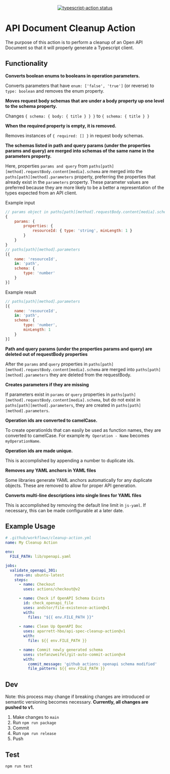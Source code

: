 <p align="center">
  <a href="https://github.com/actions/typescript-action/actions"><img alt="typescript-action status" src="https://github.com/actions/typescript-action/workflows/build-test/badge.svg"></a>
</p>

# API Document Cleanup Action
The purpose of this action is to perform a cleanup of an Open API Document so that it will properly generate a Typescript client.

## Functionality
**Converts boolean enums to booleans in operation parameters.**

Converts parameters that have  `enum: ['false', 'true']` (or reverse) to `type: boolean` and removes the enum property.

**Moves request body schemas that are under a body property up one level to the schema property.**

Changes `{ schema: { body: { title } } }` to `{ schema: { title } }`

**When the required property is empty, it is removed.**

Removes instances of `{ required: [] }` in request body schemas. 

**The schemas listed in path and query params (under the properties params and query) are merged into schemas of the same name in the parameters property.**

Here, properties `params and query` from `paths[path][method].requestBody.content[media].schema` are merged into the `paths[path][method].parameters` property, preferring the properties that already exist in the `parameters` property. These parameter values are preferred because they are more likely to be a better a representation of the types expected from an API client. 

Example input
```js
// params object in paths[path][method].requestBody.content[media].schema
{ 
    params: {
        properties: {
            resourceId: { type: 'string', minLength: 1 }
        }
    }
}
// paths[path][method].parameters
[{
    name: 'resourceId',
    in: 'path',
    schema: {
        type: 'number'
    }
}]
```
Example result 
```js
// paths[path][method].parameters
[{
    name: 'resourceId',
    in: 'path',
    schema: {
        type: 'number',
        minLength: 1
    }
}]
```

**Path and query params (under the properties params and query) are deleted out of requestBody properties**

After the `params` and `query` properties in `paths[path][method].requestBody.content[media].schema` are merged into ```paths[path][method].parameters``` they are deleted from the requestBody.

**Creates parameters if they are missing**

If parameters exist in `params` or `query` properties in `paths[path][method].requestBody.content[media].schema`, but do not exist in `paths[path][method].parameters`, they are created in `paths[path][method].parameters`.


**Operation ids are converted to camelCase.**

To create operationIds that can easily be used as function names, they are converted to camelCase. For example `My Operation - Name` becomes `myOperationName`.

**Operation ids are made unique.**

This is accomplished by appending a number to duplicate ids.

**Removes any YAML anchors in YAML files**

Some libraries generate YAML anchors automatically for any duplicate objects. These are removed to allow for proper API generation.

**Converts multi-line descriptions into single lines for YAML files**

This is accomplished by removing the default line limit in `js-yaml`. If necessary, this can be made configurable at a later date.

## Example Usage
```yaml
# .github/workflows/cleanup-action.yml
name: My Cleanup Action

env: 
  FILE_PATH: lib/openapi.yaml

jobs:
  validate_openapi_301:
    runs-on: ubuntu-latest
    steps:
      - name: Checkout
        uses: actions/checkout@v2

      - name: Check if OpenAPI Schema Exists
        id: check_openapi_file
        uses: andstor/file-existence-action@v1
        with:
          files: "${{ env.FILE_PATH }}"
      
      - name: Clean Up OpenAPI Doc
        uses: aparrett-hbo/api-spec-cleanup-action@v1
        with:
          file: ${{ env.FILE_PATH }} 

      - name: Commit newly generated schema
        uses: stefanzweifel/git-auto-commit-action@v4
        with:
          commit_message: 'github actions: openapi schema modified'
          file_pattern: ${{ env.FILE_PATH }}
```

## Dev
Note: this process may change if breaking changes are introduced or semantic versioning becomes necessary. **Currently, all changes are pushed to v1.**
1. Make changes to `main`
2. Run `npm run package`
3. Commit
4. Run `npm run release`
5. Push

## Test
```
npm run test
```